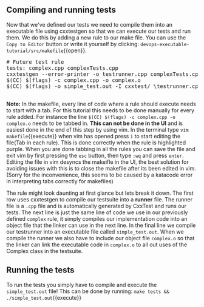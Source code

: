 ## Compiling and running tests
Now that we've defined our tests we need to compile them into an executable file using cxxtestgen so that we can execute our tests and run them. We do this by adding a new rule to our make file. You can use the `Copy to Editor` button or write it yourself by clicking: `devops-executable-tutorial/src/makefile`{{open}}.

<pre class="file" data-filename="devops-executable-tutorial/src/makefile" data-target="insert" data-marker='# Future test rule'>
# Future test rule
tests: complex.cpp complexTests.cpp
cxxtestgen --error-printer -o testrunner.cpp complexTests.cpp
$(CC) $(flags) -c complex.cpp -o complex.o
$(CC) $(flags) -o simple_test.out -I cxxtest/ \testrunner.cpp complex.o

</pre>

**Note:** In the makefile, every line of code where a rule should execute needs to start with a tab. For this tutorial this needs to be done manually for every rule added. For instance the line `$(CC) $(flags) -c complex.cpp -o complex.o` needs to be tabbed in. **This can not be done in the UI** and is easiest done in the end of this step by using vim. In the terminal type `vim makefile`{{execute}} when vim has opened press `i` to start editing the file(Tab in each rule). This is done correctly when the rule is highlighted purple. When you are done tabbing in all the rules you can save the file and exit vim by first pressing the `esc` button, then type `:wq` and press `enter`. Editing the file in vim desyncs the makeifle in the UI, the best solution for avoiding issues with this is to close the makefile after its been edited in vim.(Sorry for the inconvenience, this seems to be caused by a katacode error in interpreting tabs correctly for makefiles)

The rule might look daunting at first glance but lets break it down. The first row uses cxxtestgen to compile our testsuite into a **runner** file. The runner file is a `.cpp` file and is automatically generated by CxxTest and runs our tests. The next line is just the same line of code we use in our previously defined `complex` rule, it simply compiles our implementation code into an object file that the linker can use in the next line. In the final line we compile our testrunner into an executable file called `simple_test.out`. When we compile the runner we also have to include our object file `complex.o` so that the linker can link the executable code in `complex.o` to all out uses of the Complex class in the testsuite.

## Running the tests 
To run the tests you simply have to compile and execute the `simple_test.out` file! This can be done by running: `make tests && ./simple_test.out`{{execute}}
